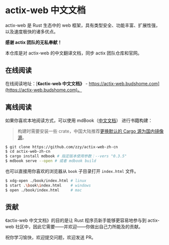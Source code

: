 # actix-web 中文文档

[Build Status travis]: https://api.travis-ci.com/zzy/actix-web-zh-cn.svg?branch=master
[travis]: https://travis-ci.com/zzy/actix-web-zh-cn

actix-web 是 Rust 生态中的 web 框架，具有类型安全、功能丰富、扩展性强，以及速度极快的诸多优点。

**感谢 actix 团队的无私奉献！**

本仓库是对 actix-web 的中文翻译文档，同步 actix 团队仓库和官网。

## 在线阅读

在线阅读地址：[**《actix-web 中文文档》** - https://actix-web.budshome.com](https://actix-web.budshome.com)。

## 离线阅读

如果你喜欢本地阅读方式，可以使用 mdBook（[中文文档](https://mdbook.budshome.com)） 进行书籍构建：

> 构建时需要安装一些 crate，中国大陆推荐[更换默认的 Cargo 源为国内镜像源](https://cargo.budshome.com/reference/source-replacement.html)。

```bash
$ git clone https://github.com/zzy/actix-web-zh-cn
$ cd actix-web-zh-cn
$ cargo install mdbook # 指定版本使用参数：--vers "0.3.5"
$ mdbook serve --open # 或者 mdbook build
```

也可以直接用你喜欢的浏览器从 `book` 子目录打开 `index.html` 文件。

```bash
$ xdg-open ./book/index.html # linux
$ start .\book\index.html    # windows
$ open ./book/index.html     # mac
```

## 贡献

《actix-web 中文文档》的目的是让 Rust 程序员新手能够更容易地参与到 actix-web 社区中，因此它需要——并欢迎——你做出自己力所能及的贡献。

祝你学习愉快，欢迎提交问题，欢迎发送 PR。
